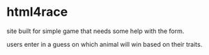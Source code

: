 # html4race
site built for simple game that needs some help with the form.  

users enter in a guess on which animal will win based on their traits.  
